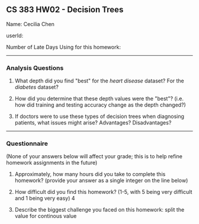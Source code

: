 ## CS 383 HW02 - Decision Trees

Name: Cecilia Chen

userId:

Number of Late Days Using for this homework:

---

### Analysis Questions

1. What depth did you find "best" for the *heart disease* dataset? For the
*diabetes* dataset?

2. How did you determine that these depth values were the "best"? (i.e. how
  did training and testing accuracy change as the depth changed?)

3. If doctors were to use these types of
decision trees when diagnosing patients, what issues might arise? Advantages? Disadvantages?

---

### Questionnaire

(None of your answers below will affect your grade; this is to help refine homework
assignments in the future)

1. Approximately, how many hours did you take to complete this homework? (provide
  your answer as a single integer on the line below)

2. How difficult did you find this homework? (1-5, with 5 being very difficult and 1
  being very easy)
  4

3. Describe the biggest challenge you faced on this homework:
  split the value for continous value
